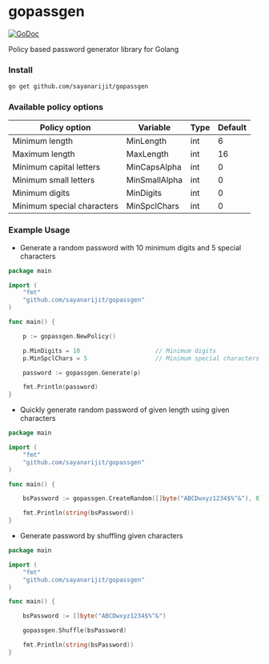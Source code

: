 # gopassgen

[![GoDoc](https://godoc.org/github.com/sayanarijit/gopassgen?status.svg)](https://godoc.org/github.com/sayanarijit/gopassgen)

Policy based password generator library for Golang

### Install

```bash
go get github.com/sayanarijit/gopassgen
```

### Available policy options

| Policy option              | Variable      | Type | Default |
| -------------------------- | ------------- | ---- | ------- |
| Minimum length             | MinLength     | int  | 6       |
| Maximum length             | MaxLength     | int  | 16      |
| Minimum capital letters    | MinCapsAlpha  | int  | 0       |
| Minimum small letters      | MinSmallAlpha | int  | 0       |
| Minimum digits             | MinDigits     | int  | 0       |
| Minimum special characters | MinSpclChars  | int  | 0       |

### Example Usage

* Generate a random password with 10 minimum digits and 5 special characters

```go
package main

import (
    "fmt"
    "github.com/sayanarijit/gopassgen"
)

func main() {

    p := gopassgen.NewPolicy()

    p.MinDigits = 10                     // Minimum digits
    p.MinSpclChars = 5                   // Minimum special characters

    password := gopassgen.Generate(p)

    fmt.Println(password)
}
```

* Quickly generate random password of given length using given characters

```go
package main

import (
    "fmt"
    "github.com/sayanarijit/gopassgen"
)

func main() {

    bsPassword := gopassgen.CreateRandom([]byte("ABCDwxyz1234$%^&"), 8) // Returns bytes array

    fmt.Println(string(bsPassword))
}
```

* Generate password by shuffling given characters

```go
package main

import (
    "fmt"
    "github.com/sayanarijit/gopassgen"
)

func main() {

    bsPassword := []byte("ABCDwxyz1234$%^&")

    gopassgen.Shuffle(bsPassword)

    fmt.Println(string(bsPassword))
}
```
